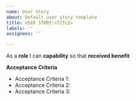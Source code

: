 ```yaml
---
name: User Story
about: Default user story template
title: USER STORY:<TITLE>
labels: ''
assignees: ''

---
```


As a **role** I can **capability** so that **received benefit**

**Acceptance Criteria**
- Acceptance Criteria 1:
- Acceptance Criteria 2:
- Acceptance Criteria 3:
